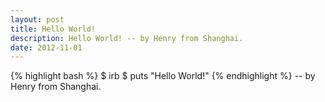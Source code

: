 ```yaml
---
layout: post
title: Hello World!
description: Hello World! -- by Henry from Shanghai.
date: 2012-11-01
---
```


{% highlight bash %}
$ irb
$ puts "Hello World!"
{% endhighlight %}
-- by Henry from Shanghai.